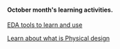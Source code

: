 #### October month's learning activities.

[EDA tools to learn and use](https://github.com/dicdesign/ieeeMentorshipHyd/blob/main/internshipRoadmap/4%20cover%20in%20october/tools%20to%20use.txt)

[Learn about what is Physical design](https://github.com/dicdesign/ieeeMentorshipHyd/tree/main/internshipRoadmap/4%20cover%20in%20october/physicalDesign)
